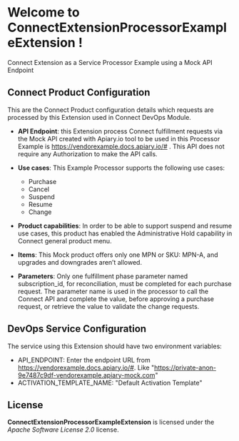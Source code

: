 # Welcome to ConnectExtensionProcessorExampleExtension !


Connect Extension as a Service Processor Example using a Mock API Endpoint 


## Connect Product Configuration
This are the Connect Product configuration details  which requests are processed by this Extension used in Connect DevOps Module.
* **API Endpoint**: this Extension process Connect fulfillment requests via the Mock API created with Apiary.io tool to be used in this Processor Example
is https://vendorexample.docs.apiary.io/# . This API does not require any Authorization
to make the API calls.

* **Use cases**:
This Example Processor supports the following use cases:
    * Purchase
    * Cancel
    * Suspend
    * Resume
    * Change

* **Product capabilities**: In order to be able to support suspend and resume use cases, this product has enabled
the Administrative Hold capability in Connect general product menu.

* **Items**: This Mock product offers only one MPN or SKU: MPN-A, and upgrades and downgrades
aren’t allowed.

* **Parameters**: Only one fulfillment phase parameter named subscription_id, for reconciliation, must be
completed for each purchase request.
The parameter name is used in the processor to call the Connect API and complete the
value, before approving a purchase request, or retrieve the value to validate the change
requests.

## DevOps Service Configuration
The service using this  Extension should have two environment variables:
* API_ENDPOINT: Enter the endpoint URL from https://vendorexample.docs.apiary.io/#. Like "https://private-anon-9e7487c9df-vendorexample.apiary-mock.com"
* ACTIVATION_TEMPLATE_NAME: "Default Activation Template"

## License

**ConnectExtensionProcessorExampleExtension** is licensed under the *Apache Software License 2.0* license.

